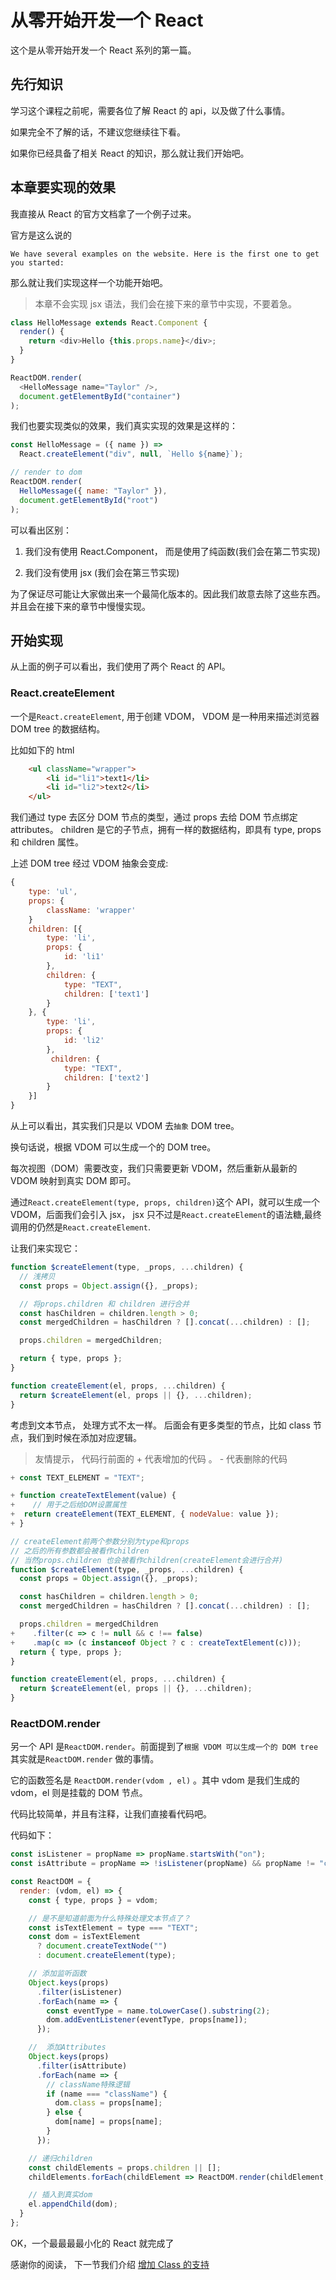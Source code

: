# 从零开始开发一个 React

这个是从零开始开发一个 React 系列的第一篇。

## 先行知识

学习这个课程之前呢，需要各位了解 React 的 api，以及做了什么事情。

如果完全不了解的话，不建议您继续往下看。

如果你已经具备了相关 React 的知识，那么就让我们开始吧。

## 本章要实现的效果

我直接从 React 的官方文档拿了一个例子过来。

官方是这么说的

`We have several examples on the website. Here is the first one to get you started:`

那么就让我们实现这样一个功能开始吧。

> 本章不会实现 jsx 语法，我们会在接下来的章节中实现，不要着急。

```js
class HelloMessage extends React.Component {
  render() {
    return <div>Hello {this.props.name}</div>;
  }
}

ReactDOM.render(
  <HelloMessage name="Taylor" />,
  document.getElementById("container")
);
```

我们也要实现类似的效果，我们真实实现的效果是这样的：

```js
const HelloMessage = ({ name }) =>
  React.createElement("div", null, `Hello ${name}`);

// render to dom
ReactDOM.render(
  HelloMessage({ name: "Taylor" }),
  document.getElementById("root")
);
```

可以看出区别：

1.  我们没有使用 React.Component， 而是使用了纯函数(我们会在第二节实现)

2.  我们没有使用 jsx (我们会在第三节实现)

为了保证尽可能让大家做出来一个最简化版本的。因此我们故意去除了这些东西。
并且会在接下来的章节中慢慢实现。

## 开始实现

从上面的例子可以看出，我们使用了两个 React 的 API。

### React.createElement

一个是`React.createElement`, 用于创建 VDOM，
VDOM 是一种用来描述浏览器 DOM tree 的数据结构。

比如如下的 html

```html
    <ul className="wrapper">
        <li id="li1">text1</li>
        <li id="li2">text2</li>
    </ul>
```

我们通过 type 去区分 DOM 节点的类型，通过 props 去给 DOM 节点绑定 attributes。
children 是它的子节点，拥有一样的数据结构，即具有 type, props 和 children 属性。

上述 DOM tree 经过 VDOM 抽象会变成:

```js
{
    type: 'ul',
    props: {
        className: 'wrapper'
    }
    children: [{
        type: 'li',
        props: {
            id: 'li1'
        },
        children: {
            type: "TEXT",
            children: ['text1']
        }
    }, {
        type: 'li',
        props: {
            id: 'li2'
        },
         children: {
            type: "TEXT",
            children: ['text2']
        }
    }]
}
```

从上可以看出，其实我们只是以 VDOM 去`抽象` DOM tree。

换句话说，根据 VDOM 可以生成一个的 DOM tree。

每次视图（DOM）需要改变，我们只需要更新 VDOM，然后重新从最新的 VDOM 映射到真实 DOM 即可。

通过`React.createElement(type, props, children)`这个 API，就可以生成一个 VDOM，后面我们会引入 jsx，
jsx 只不过是`React.createElement`的语法糖,最终调用的仍然是`React.createElement`.

让我们来实现它：

```js
function $createElement(type, _props, ...children) {
  // 浅拷贝
  const props = Object.assign({}, _props);

  // 将props.children 和 children 进行合并
  const hasChildren = children.length > 0;
  const mergedChildren = hasChildren ? [].concat(...children) : [];

  props.children = mergedChildren;

  return { type, props };
}

function createElement(el, props, ...children) {
  return $createElement(el, props || {}, ...children);
}
```

考虑到文本节点， 处理方式不太一样。 后面会有更多类型的节点，比如 class 节点，我们到时候在添加对应逻辑。

> 友情提示， 代码行前面的 + 代表增加的代码 。 - 代表删除的代码

```js
+ const TEXT_ELEMENT = "TEXT";

+ function createTextElement(value) {
+    // 用于之后给DOM设置属性
+  return createElement(TEXT_ELEMENT, { nodeValue: value });
+ }

// createElement前两个参数分别为type和props
// 之后的所有参数都会被看作children
// 当然props.children 也会被看作children(createElement会进行合并)
function $createElement(type, _props, ...children) {
  const props = Object.assign({}, _props);

  const hasChildren = children.length > 0;
  const mergedChildren = hasChildren ? [].concat(...children) : [];

  props.children = mergedChildren
+    .filter(c => c != null && c !== false)
+    .map(c => (c instanceof Object ? c : createTextElement(c)));
  return { type, props };
}

function createElement(el, props, ...children) {
  return $createElement(el, props || {}, ...children);
}
```

### ReactDOM.render

另一个 API 是`ReactDOM.render`。前面提到了`根据 VDOM 可以生成一个的 DOM tree`
其实就是`ReactDOM.render` 做的事情。

它的函数签名是 `ReactDOM.render(vdom , el)` 。其中 vdom 是我们生成的 vdom，el 则是挂载的 DOM 节点。

代码比较简单，并且有注释，让我们直接看代码吧。

代码如下：

```js
const isListener = propName => propName.startsWith("on");
const isAttribute = propName => !isListener(propName) && propName != "children";

const ReactDOM = {
  render: (vdom, el) => {
    const { type, props } = vdom;

    // 是不是知道前面为什么特殊处理文本节点了？
    const isTextElement = type === "TEXT";
    const dom = isTextElement
      ? document.createTextNode("")
      : document.createElement(type);

    // 添加监听函数
    Object.keys(props)
      .filter(isListener)
      .forEach(name => {
        const eventType = name.toLowerCase().substring(2);
        dom.addEventListener(eventType, props[name]);
      });

    //  添加Attributes
    Object.keys(props)
      .filter(isAttribute)
      .forEach(name => {
        // className特殊逻辑
        if (name === "className") {
          dom.class = props[name];
        } else {
          dom[name] = props[name];
        }
      });

    // 递归children
    const childElements = props.children || [];
    childElements.forEach(childElement => ReactDOM.render(childElement, dom));

    // 插入到真实dom
    el.appendChild(dom);
  }
};
```

OK，一个最最最最小化的 React 就完成了

感谢你的阅读， 下一节我们介绍 [增加 Class 的支持](https://github.com/azl397985856/mono-react/tree/lecture/part2)
